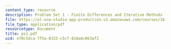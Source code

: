 ```yaml
---
content_type: resource
description: Problem Set 1 - Finite Differences and Iterative Methods
file: https://ol-ocw-studio-app-production.s3.amazonaws.com/courses/16-920j-numerical-methods-for-partial-differential-equations-sma-5212-spring-2003/e70c5dca7f5a8333c5cf818a8c063af2_ps1.pdf
file_type: application/pdf
resourcetype: Document
title: ps1.pdf
uid: e70c5dca-7f5a-8333-c5cf-818a8c063af2
---
```

